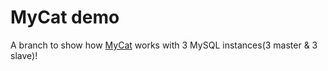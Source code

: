 # MyCat demo

A branch to show how [MyCat](https://github.com/MyCATApache/Mycat-Server) works with 3 MySQL instances(3 master & 3 slave)!

